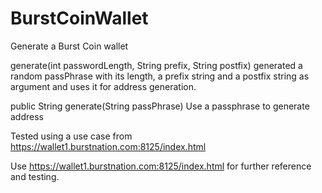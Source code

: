 # BurstCoinWallet

Generate a Burst Coin wallet

generate(int passwordLength, String prefix, String postfix)
generated a random passPhrase with its length, a prefix string and a postfix string as argument and uses it for address generation.

public String generate(String passPhrase)
Use a passphrase to generate address

Tested using a use case from https://wallet1.burstnation.com:8125/index.html

Use https://wallet1.burstnation.com:8125/index.html for further reference and testing.

